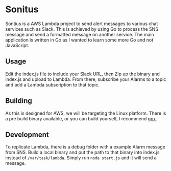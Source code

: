 Sonitus
==========

Sontius is a AWS Lambda project to send alert messages to various chat services such as Slack.  This is achieved by using Go to process the SNS message and send a formatted message on another service.  The main application is written in Go as I wanted to learn some more Go and not JavaScript.

## Usage
Edit the index.js file to include your Slack URL, then Zip up the binary and index.js and upload to Lambda.  From there, subscribe your Alarms to a topic and add a Lambda subscription to that topic.

## Building
As this is designed for AWS, we will be targeting the Linux platform.  There is a pre build binary available, or you can build yourself, I recommend [gox](https://github.com/mitchellh/gox).

## Development
To replicate Lambda, there is a debug folder with a example Alarm message from SNS.  Build a local binary and put the path to that binary into index.js instead of `/var/task/lambda`.  Simply run `node start.js` and it will send a message.
